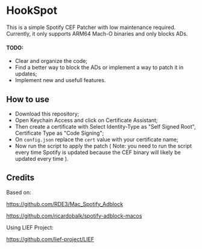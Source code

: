 # HookSpot

This is a simple Spotify CEF Patcher with low maintenance required. Currently, it only supports ARM64 Mach-O binaries and only blocks ADs.

#### TODO:

- Clear and organize the code;
- Find a better way to block the ADs or implement a way to patch it in updates;
- Implement new and usefull features.

## How to use

- Download this repository;
- Open Keychain Access and click on Certificate Assistant;
- Then create a certificate with Select Identity-Type as "Self Signed Root", Certificate Type as "Code Signing";
- On `config.json` replace the `cert` value with your certificate name;
- Now run the script to apply the patch ( Note: you need to run the script every time Spotify is updated because the CEF binary will likely be updated every time ).

## Credits

Based on:

https://github.com/RDE3/Mac_Spotify_Adblock

https://github.com/ricardobalk/spotify-adblock-macos

Using LIEF Project:

https://github.com/lief-project/LIEF
